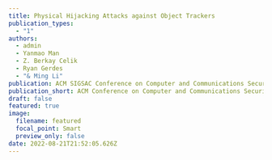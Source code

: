 ```yaml
---
title: Physical Hijacking Attacks against Object Trackers
publication_types:
  - "1"
authors:
  - admin
  - Yanmao Man
  - Z. Berkay Celik
  - Ryan Gerdes
  - "& Ming Li"
publication: ACM SIGSAC Conference on Computer and Communications Security (CCS)
publication_short: ACM Conference on Computer and Communications Security
draft: false
featured: true
image:
  filename: featured
  focal_point: Smart
  preview_only: false
date: 2022-08-21T21:52:05.626Z
---
```

